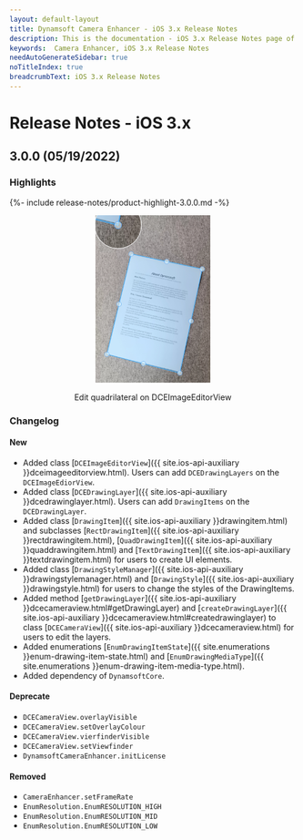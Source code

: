 ```yaml
---
layout: default-layout
title: Dynamsoft Camera Enhancer - iOS 3.x Release Notes 
description: This is the documentation - iOS 3.x Release Notes page of Dynamsoft Camera Enhancer.
keywords:  Camera Enhancer, iOS 3.x Release Notes
needAutoGenerateSidebar: true
noTitleIndex: true
breadcrumbText: iOS 3.x Release Notes
---
```


# Release Notes - iOS 3.x

## 3.0.0 (05/19/2022)

### Highlights

{%- include release-notes/product-highlight-3.0.0.md -%}

<div align="center">
  <p><img src="assets/edit.png" width="40%" alt="Fast-mode"></p>
  <p>Edit quadrilateral on DCEImageEditorView</p>
</div>

### Changelog

#### New

- Added class [`DCEImageEditorView`]({{ site.ios-api-auxiliary }}dceimageeditorview.html). Users can add `DCEDrawingLayers` on the `DCEImageEdiorView`.
- Added class [`DCEDrawingLayer`]({{ site.ios-api-auxiliary }}dcedrawinglayer.html). Users can add `DrawingItems` on the `DCEDrawingLayer`.
- Added class [`DrawingItem`]({{ site.ios-api-auxiliary }}drawingitem.html) and subclasses [`RectDrawingItem`]({{ site.ios-api-auxiliary }}rectdrawingitem.html), [`QuadDrawingItem`]({{ site.ios-api-auxiliary }}quaddrawingitem.html) and [`TextDrawingItem`]({{ site.ios-api-auxiliary }}textdrawingitem.html) for users to create UI elements.
- Added class [`DrawingStyleManager`]({{ site.ios-api-auxiliary }}drawingstylemanager.html) and [`DrawingStyle`]({{ site.ios-api-auxiliary }}drawingstyle.html) for users to change the styles of the DrawingItems.
- Added method [`getDrawingLayer`]({{ site.ios-api-auxiliary }}dcecameraview.html#getDrawingLayer) and [`createDrawingLayer`]({{ site.ios-api-auxiliary }}dcecameraview.html#createdrawinglayer) to class [`DCECameraView`]({{ site.ios-api-auxiliary }}dcecameraview.html) for users to edit the layers.
- Added enumerations [`EnumDrawingItemState`]({{ site.enumerations }}enum-drawing-item-state.html) and [`EnumDrawingMediaType`]({{ site.enumerations }}enum-drawing-item-media-type.html).
- Added dependency of `DynamsoftCore`.

#### Deprecate

- `DCECameraView.overlayVisible`
- `DCECameraView.setOverlayColour`
- `DCECameraView.vierfinderVisible`
- `DCECameraView.setViewfinder`
- `DynamsoftCameraEnhancer.initLicense`

#### Removed

- `CameraEnhancer.setFrameRate`
- `EnumResolution.EnumRESOLUTION_HIGH`
- `EnumResolution.EnumRESOLUTION_MID`
- `EnumResolution.EnumRESOLUTION_LOW`

